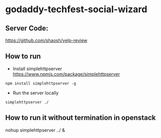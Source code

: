 # godaddy-techfest-social-wizard
## Server Code:
https://github.com/shaosh/yelp-review

## How to run
- Install simplehttpserver
https://www.npmjs.com/package/simplehttpserver
```
npm install simplehttpserver -g
```

- Run the server locally
```
simplehttpserver ./
```

## How to run it without termination in openstack
nohup simplehttpserver ../ &

